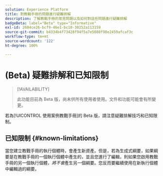 ```yaml
---
solution: Experience Platform
title: 對教戰手冊的問題進行疑難排解
description: 了解教戰手冊的常見問題以及如何對這些問題進行疑難排解
badgeBeta: label="Beta" type="Informative"
exl-id: 2604ce26-bcf9-46e1-bc10-30252a113159
source-git-commit: b4334b4f73428f94f5a7e5088f98e2459afcaf3c
workflow-type: tm+mt
source-wordcount: '122'
ht-degree: 100%

---
```


# (Beta) 疑難排解和已知限制

>[!AVAILABILITY]
>
>此功能目前為 Beta 版，尚未供所有使用者使用。文件和功能可能會有所變更。

若為[!UICONTROL 使用案例教戰手冊]的 Beta 版，請注意疑難排解技巧和已知限制。

## 已知限制 {#known-limitations}

當您建立教戰手冊的執行個體時，會產生新資產。但是，若為生成式綱要，如果綱要是在教戰手冊的一個執行個體中產生的，並且您進行了編輯，則如果您啟用教戰手冊的另一個執行個體，*將不會*&#x200B;產生另一個綱要。您反而要繼續使用在新執行個體中編輯過的綱要。
